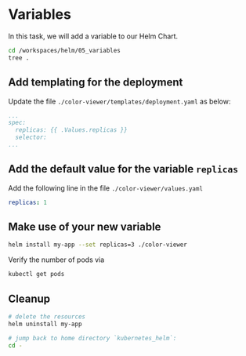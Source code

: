 # Variables

In this task, we will add a variable to our Helm Chart.

```bash
cd /workspaces/helm/05_variables
tree .
```

## Add templating for the deployment 

Update the file `./color-viewer/templates/deployment.yaml` as below:
```yaml
...
spec:
  replicas: {{ .Values.replicas }}
  selector:
...  
```

## Add the default value for the variable `replicas`

Add the following line in the file `./color-viewer/values.yaml`
```yaml
replicas: 1
```

## Make use of your new variable

```bash
helm install my-app --set replicas=3 ./color-viewer
```

Verify the number of pods via
```bash
kubectl get pods
```

## Cleanup

```bash
# delete the resources
helm uninstall my-app

# jump back to home directory `kubernetes_helm`:
cd -
```
